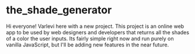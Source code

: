 # the_shade_generator

Hi everyone! Varlevi here with a new project. This project is an online web app to be used by web designers and developers that returns all the shades of a color the user inputs. Its fairly simple right now and run purely on vanilla JavaScript, but I'll be adding new features in the near future.
